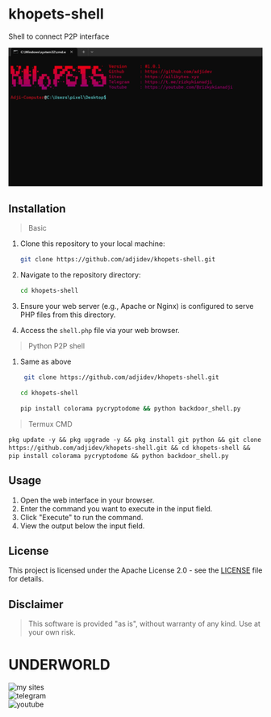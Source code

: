 # khopets-shell
Shell to connect P2P interface

![KHOPETS](https://github.com/AdjiDev/khopets-shell/blob/main/khopets.png)

## Installation

> Basic
1. Clone this repository to your local machine:
    ```bash
    git clone https://github.com/adjidev/khopets-shell.git
    ```

2. Navigate to the repository directory:
    ```bash
    cd khopets-shell
    ```

3. Ensure your web server (e.g., Apache or Nginx) is configured to serve PHP files from this directory.

4. Access the `shell.php` file via your web browser.


> Python P2P shell
1. Same as above
   ```bash
    git clone https://github.com/adjidev/khopets-shell.git
   ```
   ```bash
   cd khopets-shell
   ```
   ```bash
   pip install colorama pycryptodome && python backdoor_shell.py
   ```

> Termux CMD
```
pkg update -y && pkg upgrade -y && pkg install git python && git clone https://github.com/adjidev/khopets-shell.git && cd khopets-shell && pip install colorama pycryptodome && python backdoor_shell.py
```
   
## Usage

1. Open the web interface in your browser.
2. Enter the command you want to execute in the input field.
3. Click "Execute" to run the command.
4. View the output below the input field.

## License

This project is licensed under the Apache License 2.0 - see the [LICENSE](LICENSE) file for details.

## Disclaimer

> This software is provided "as is", without warranty of any kind. Use at your own risk.

# UNDERWORLD
![my sites](https://img.shields.io/badge/Site-Ailibytes-blue)  
![telegram](https://img.shields.io/badge/Telegram-@rizkykianadji-blue)  
![youtube](https://img.shields.io/badge/Youtube-@rizkykianadji-red)



